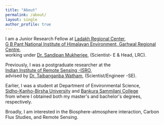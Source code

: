 ```yaml
---
title: "About"
permalink: /about/
layout: single
author_profile: true
---
```



I am a Junior Research Fellow at [Ladakh Regional Center](https://gbpihed.gov.in/Ladakh_Regional_Centre_detail.php),<br>
[G B Pant National Institute of Himalayan Environment, Garhwal Regional Centre](https://gbpihed.gov.in/),<br>
working under [Dr. Sandipan Mukherjee](https://scholar.google.com/citations?user=ZdwopNMAAAAJ&hl=en), (Scientist- E & Head, LRC).<br>

Previously, I was a postgraduate researcher at the <br>
[Indian Institute of Remote Sensing -ISRO](https://www.iirs.gov.in/),<br>
advised by  [Dr. Taibanganba Watham](https://www.iirs.gov.in/taibanganba-watham), (Scientist/Engineer -SE).<br>

Earlier, I was a student at Department of Environmental Science, <br>
[Sidho-Kanho-Birsha University](https://www.skbu.ac.in/) and [Bankura Sammilani College](https://bankurasammilanicollege.net/) <br>
from where I obtained both my master's and bachelor's degrees, respectively.<br>

Broadly, I am interested in the Biosphere-atmosphere interaction, Carbon Flux Studies, and Remote Sensing.
